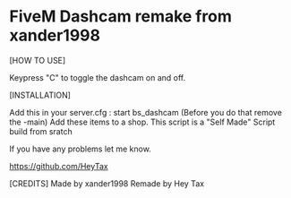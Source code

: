 # FiveM Dashcam remake from xander1998 

[HOW TO USE]

Keypress "C" to toggle the dashcam on and off.


[INSTALLATION]

Add this in your server.cfg :
start bs_dashcam  (Before you do that remove the -main)
Add these items to a shop.
This script is a "Self Made" Script build from sratch

If you have any problems let me know.

https://github.com/HeyTax

[CREDITS]
Made by xander1998
Remade by Hey Tax